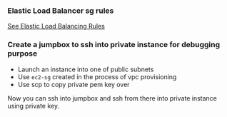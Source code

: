 ### Elastic Load Balancer sg rules

[See Elastic Load Balancing Rules
](https://docs.aws.amazon.com/AWSEC2/latest/UserGuide/security-group-rules-reference.html)

### Create a jumpbox to ssh into private instance for debugging purpose

- Launch an instance into one of public subnets
- Use `ec2-sg` created in the process of vpc provisioning
- Use scp to copy private pem key over

Now you can ssh into jumpbox and ssh from there into private instance using private key.
